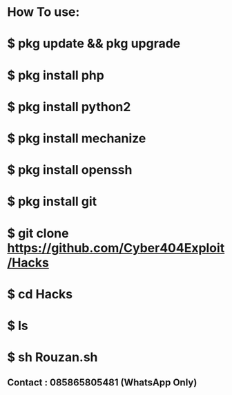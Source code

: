 # How To use:

# $ pkg update && pkg upgrade
# $ pkg install php
# $ pkg install python2
# $ pkg install mechanize
# $ pkg install openssh
# $ pkg install git
# $ git clone https://github.com/Cyber404Exploit/Hacks
# $ cd Hacks
# $ ls
# $ sh Rouzan.sh

## Contact : 085865805481 (WhatsApp Only)


